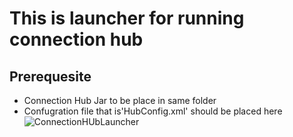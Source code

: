 # This is launcher for running connection hub
## Prerequesite 
* Connection Hub Jar to be place in same folder 
* Confugration file that is'HubConfig.xml' should be placed here
![ConnectionHUbLauncher](https://github.com/amaryadav344/AlienSoftTools/master/connectionhub/Connection_Hub.PNG "Logo Title Text 1")

